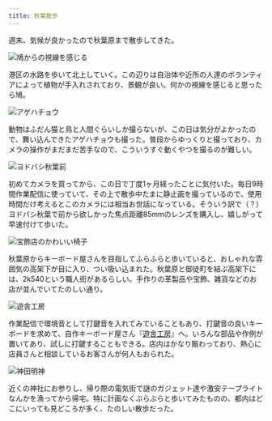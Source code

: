 ```yaml
---
title: 秋葉散歩
---
```

週末、気候が良かったので秋葉原まで散歩してきた。

![](https://lh4.googleusercontent.com/ucXJ8mwF3G-tEluDRigrge_IpcHWElqqBCS7JZfDY1Eu95JWE7sQ90aNzbTbmAA2wn63zcaaHSHMeFp1WPxJrc7ON_h8jgTiQOobDb5oaAvOiRIS4N6hJhFWvD7JtRaUkCxcFTe5BSGFgwx34dBalixU1qafnsA6mNMUW_jDv0AJ2MF5fyxGn8UHdMU2mQ "鳩からの視線を感じる")

港区の水路を歩いて北上していく。この辺りは自治体や近所の人達のボランティアによって植物が手入れされており、景観が良い。何かの視線を感じると思ったら鳩。

![](https://lh5.googleusercontent.com/9FZLxqWCd1fJkeX5ybucUQ68AvGgYtKnbpBc91JkOQpvIiRFl4FsjrkVDJA0v3lrofDR2fGRs1su60KDOMslFwhZhwdFkfgir7CProkBACUV5BEQBgNfoT-F5B1jVGlgs3g3f_c0GQ0r4-ZXOOEC7UVNPy2QFHBU3up9r3mB_PrvuImtB8ohpmoR8AFp8g "アゲハチョウ")

動物はふだん猫と鳥と人間ぐらいしか撮らないが、この日は気分がよかったので、舞い込んできたアゲハチョウも撮った。普段からゆっくりと撮っており、カメラの操作がまだまだ苦手なので、こういうすぐ動くやつを撮るのが難しい。

![](https://lh6.googleusercontent.com/AvjZRV8F8dwihxdUxrTlpaQiPhCOZ-t_JYnWGSIiKL7L_STxy7aX0HSVd2XdeQMVdC4gNfIYHZR_PyZWkby4wejYXJFP3dK0mRJmQZLkeAR4GR4J8OSY-JGkK7HDRRkWV9_LzGG-6yfy4cAsYhm2dpxKQuCj8xwk9Mvm1lbYx2PuzGh66Kmxd1XXe7tqjQ "ヨドバシ秋葉前")

初めてカメラを買ってから、この日で丁度1ヶ月経ったことに気付いた。毎日9時間作業配信に使っていて、その上で散歩中たまに静止画を撮っているので、使用時間だけ考えるとこのカメラには相当お世話になっている。そういう訳で（？）ヨドバシ秋葉で前から欲しかった焦点距離85mmのレンズを購入し、嬉しがって早速付けて歩いた。

![](https://lh4.googleusercontent.com/uzva1rnM4Xxp8WjBMU231yqYa93q6EwwgUb71S52xjmgTO5QEY_ghSTGdCX4G4VqE3FPZ6bEmOt5umTgNhAeyq6eheJSJK2XJcU5MQxBoM3ss0ejyou4VcW9didcwjr8XQrHEVuuhoefquwMsgxD2JnDmZLNaHIjHEBbowXvsHmLUxiWaNjK2h1hUUWOvw "宝飾店のかわいい椅子")

秋葉原からキーボード屋さんを目指してふらふらと歩いていると、おしゃれな雰囲気の高架下が目に入り、つい吸い込まれた。秋葉原と御徒町を結ぶ高架下には、2k540という職人街があるらしい。手作りの革製品や宝飾、雑貨などのお店が並んでいてたのしい通り。

![](https://lh4.googleusercontent.com/T0ht4JjPCncOWq3Ur4KaH7VDIeupGZEGYAz9ihFpC1Yr0ioy745ztNQoiJHOluuAPfMGmdcYg3Eq2SUQEXiGl61s8PDnEqE1bMtFFRephV9oydo0HveFAJ3NwiUGShNepD7tLmP2Ku6r7GDWiWSf210-BlfbOqW7xLNhW2hla-dNyRhsHXz-mCNeIV2Yig "遊舎工房")

作業配信で環境音として打鍵音を入れてみていることもあり、打鍵音の良いキーボードを求めて、自作キーボード屋さん『[遊舎工房](https://yushakobo.jp/)』へ。いろんな部品や作例が置いてあり、試しに打鍵することもできる。店内はかなり賑わっており、熱心に店員さんと相談しているお客さんが何人もおられた。

![](https://lh5.googleusercontent.com/cARuowkaRb5Ggp6avO9VjqutuqDNhLOyT-tXt0q6sONynj8SQoU8K2JCIJ7zr-Nc9F4L1nbVmKsId_6viZrl52bqa971G-nqi6YcThHUYpOG-QuPgd85YlWEEoGJhW632GDWFpQVV0EthSMyhGNY9JQtVA6anqrEdHDHQXpwechtDOusZ9c1iKbhLXhCOg "神田明神")

近くの神社にお参りし、帰り際の電気街で謎のガジェット達や激安テープライトなんかを漁ってから帰宅。特に計画なくぶらぶらと歩いてみたものの、都内はどこにいっても見どころが多く、たのしい散歩だった。
